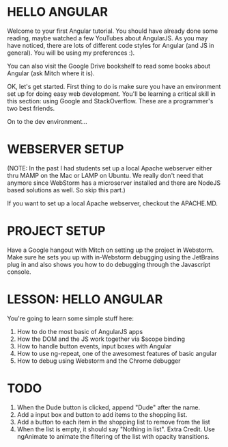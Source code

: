 HELLO ANGULAR
=============

Welcome to your first Angular tutorial. You should have already done some reading, maybe watched a few YouTubes about
AngularJS. As you may have noticed, there are lots of different code styles for Angular (and JS in general). You will
be using my preferences :).

You can also visit the Google Drive bookshelf to read some books about Angular (ask Mitch where it is).

OK, let's get started. First thing to do is make sure you have an environment set up for doing easy web development. 
You'll be learning a critical skill in this section: using Google and StackOverflow. These are a programmer's two
best friends.

On to the dev environment...

WEBSERVER SETUP
===============

(NOTE: In the past I had students set up a local Apache webserver either thru MAMP on the Mac or LAMP on Ubuntu. We really don't need that anymore since WebStorm has a microserver installed and there are NodeJS based solutions as well. So skip this part.)

If you want to set up a local Apache webserver, checkout the APACHE.MD.




 PROJECT SETUP
 =============
 
 Have a Google hangout with Mitch on setting up the project in Webstorm. Make sure he sets you up with in-Webstorm
 debugging using the JetBrains plug in and also shows you how to do debugging through the Javascript console.
 
 
 
 LESSON: HELLO ANGULAR
 =====================
 
 You're going to learn some simple stuff here:
 1) How to do the most basic of AngularJS apps
 2) How the DOM and the JS work together via $scope binding
 3) How to handle button events, input boxes with Angular
 4) How to use ng-repeat, one of the awesomest features of basic angular
 5) How to debug using Webstorm and the Chrome debugger
 
 
 TODO
 ====
 
 1. When the Dude button is clicked, append "Dude" after the name.
 2. Add a input box and button to add items to the shopping list.
 3. Add a button to each item in the shopping list to remove from the list
 4. When the list is empty, it should say "Nothing in list".
 Extra Credit. Use ngAnimate to animate the filtering of the list with opacity transitions.
